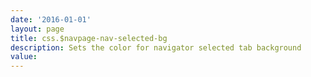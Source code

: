 ```yaml
---
date: '2016-01-01'
layout: page
title: css.$navpage-nav-selected-bg
description: Sets the color for navigator selected tab background
value:  
---
```

